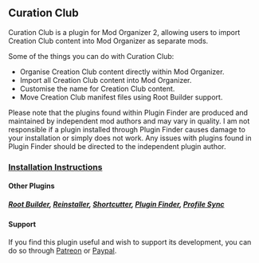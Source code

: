 ﻿## Curation Club
Curation Club is a plugin for Mod Organizer 2, allowing users to import Creation Club content into Mod Organizer as separate mods.

Some of the things you can do with Curation Club:
- Organise Creation Club content directly within Mod Organizer.
- Import all Creation Club content into Mod Organizer.
- Customise the name for Creation Club content.
- Move Creation Club manifest files using Root Builder support.

Please note that the plugins found within Plugin Finder are produced and maintained by independent mod authors and may vary in quality. I am not responsible if a plugin installed through Plugin Finder causes damage to your installation or simply does not work. Any issues with plugins found in Plugin Finder should be directed to the independent plugin author.

### [Installation Instructions](https://kezyma.github.io/?p=curationclub)

#### Other Plugins
##### [Root Builder](https://www.nexusmods.com/skyrimspecialedition/mods/31720), [Reinstaller](https://www.nexusmods.com/skyrimspecialedition/mods/59292), [Shortcutter](https://www.nexusmods.com/skyrimspecialedition/mods/59827), [Plugin Finder](https://www.nexusmods.com/skyrimspecialedition/mods/59869), [Profile Sync](https://www.nexusmods.com/skyrimspecialedition/mods/60690)

#### Support
If you find this plugin useful and wish to support its development, you can do so through [Patreon](https://www.patreon.com/KezymaOnline) or [Paypal](https://paypal.me/kezyma). 